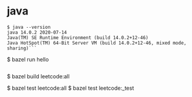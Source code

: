 java
====

```
$ java --version
java 14.0.2 2020-07-14
Java(TM) SE Runtime Environment (build 14.0.2+12-46)
Java HotSpot(TM) 64-Bit Server VM (build 14.0.2+12-46, mixed mode, sharing)```

```
$ bazel run hello
```

```
$ bazel build leetcode:all

$ bazel test leetcode:all
$ bazel test leetcode:<lc>_test
```